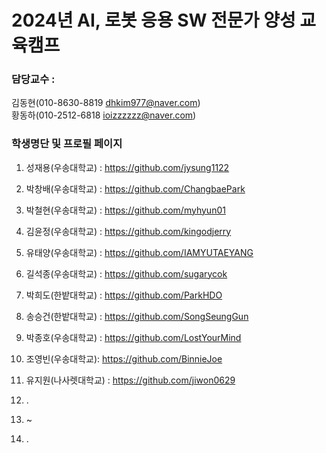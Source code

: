 
# 2024년 AI, 로봇 응용 SW 전문가 양성 교육캠프 ##
### 담당교수 : 
   김동현(010-8630-8819 dhkim977@naver.com)   
   황동하(010-2512-6818 ioizzzzzz@naver.com)
 
### 학생명단 및 프로필 페이지 
1. 성재용(우송대학교) :  https://github.com/jysung1122
2. 박창배(우송대학교) :  https://github.com/ChangbaePark
3. 박철현(우송대학교) :  https://github.com/myhyun01
4. 김윤정(우송대학교) :  https://github.com/kingodjerry
5. 유태양(우송대학교) :  https://github.com/IAMYUTAEYANG
6. 길석종(우송대학교) :  https://github.com/sugarycok
7. 박희도(한밭대학교) :  https://github.com/ParkHDO
8. 송승건(한밭대학교) :  https://github.com/SongSeungGun
9. 박종호(우송대학교) :  https://github.com/LostYourMind
10. 조영빈(우송대학교):  https://github.com/BinnieJoe
11. 유지원(나사렛대학교) : https://github.com/jiwon0629
12. .
13. ~



38. .
